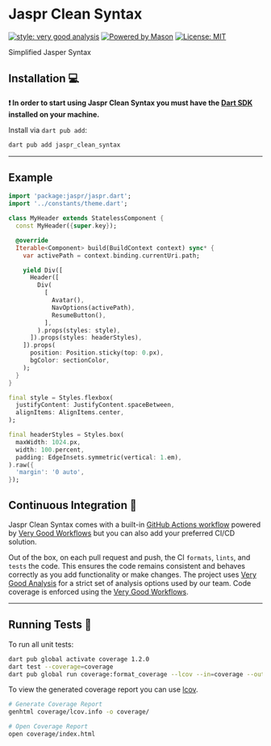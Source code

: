 # Jaspr Clean Syntax

[![style: very good analysis][very_good_analysis_badge]][very_good_analysis_link]
[![Powered by Mason](https://img.shields.io/endpoint?url=https%3A%2F%2Ftinyurl.com%2Fmason-badge)](https://github.com/felangel/mason)
[![License: MIT][license_badge]][license_link]

Simplified Jasper Syntax

## Installation 💻

**❗ In order to start using Jaspr Clean Syntax you must have the [Dart SDK][dart_install_link] installed on your machine.**

Install via `dart pub add`:

```sh
dart pub add jaspr_clean_syntax
```

---

## Example 

```dart 
import 'package:jaspr/jaspr.dart';
import '../constants/theme.dart';

class MyHeader extends StatelessComponent {
  const MyHeader({super.key});

  @override
  Iterable<Component> build(BuildContext context) sync* {
    var activePath = context.binding.currentUri.path;

    yield Div([
      Header([
        Div(
          [
            Avatar(),
            NavOptions(activePath),
            ResumeButton(),
          ],
        ).props(styles: style),
      ]).props(styles: headerStyles),
    ]).props(
      position: Position.sticky(top: 0.px),
      bgColor: sectionColor,
    );
  }
}

final style = Styles.flexbox(
  justifyContent: JustifyContent.spaceBetween,
  alignItems: AlignItems.center,
);

final headerStyles = Styles.box(
  maxWidth: 1024.px,
  width: 100.percent,
  padding: EdgeInsets.symmetric(vertical: 1.em),
).raw({
  'margin': '0 auto',
});

```

## Continuous Integration 🤖

Jaspr Clean Syntax comes with a built-in [GitHub Actions workflow][github_actions_link] powered by [Very Good Workflows][very_good_workflows_link] but you can also add your preferred CI/CD solution.

Out of the box, on each pull request and push, the CI `formats`, `lints`, and `tests` the code. This ensures the code remains consistent and behaves correctly as you add functionality or make changes. The project uses [Very Good Analysis][very_good_analysis_link] for a strict set of analysis options used by our team. Code coverage is enforced using the [Very Good Workflows][very_good_coverage_link].

---

## Running Tests 🧪

To run all unit tests:

```sh
dart pub global activate coverage 1.2.0
dart test --coverage=coverage
dart pub global run coverage:format_coverage --lcov --in=coverage --out=coverage/lcov.info
```

To view the generated coverage report you can use [lcov](https://github.com/linux-test-project/lcov).

```sh
# Generate Coverage Report
genhtml coverage/lcov.info -o coverage/

# Open Coverage Report
open coverage/index.html
```

[dart_install_link]: https://dart.dev/get-dart
[github_actions_link]: https://docs.github.com/en/actions/learn-github-actions
[license_badge]: https://img.shields.io/badge/license-MIT-blue.svg
[license_link]: https://opensource.org/licenses/MIT
[logo_black]: https://raw.githubusercontent.com/VGVentures/very_good_brand/main/styles/README/vgv_logo_black.png#gh-light-mode-only
[logo_white]: https://raw.githubusercontent.com/VGVentures/very_good_brand/main/styles/README/vgv_logo_white.png#gh-dark-mode-only
[mason_link]: https://github.com/felangel/mason
[very_good_analysis_badge]: https://img.shields.io/badge/style-very_good_analysis-B22C89.svg
[very_good_analysis_link]: https://pub.dev/packages/very_good_analysis
[very_good_coverage_link]: https://github.com/marketplace/actions/very-good-coverage
[very_good_ventures_link]: https://verygood.ventures
[very_good_ventures_link_light]: https://verygood.ventures#gh-light-mode-only
[very_good_ventures_link_dark]: https://verygood.ventures#gh-dark-mode-only
[very_good_workflows_link]: https://github.com/VeryGoodOpenSource/very_good_workflows
